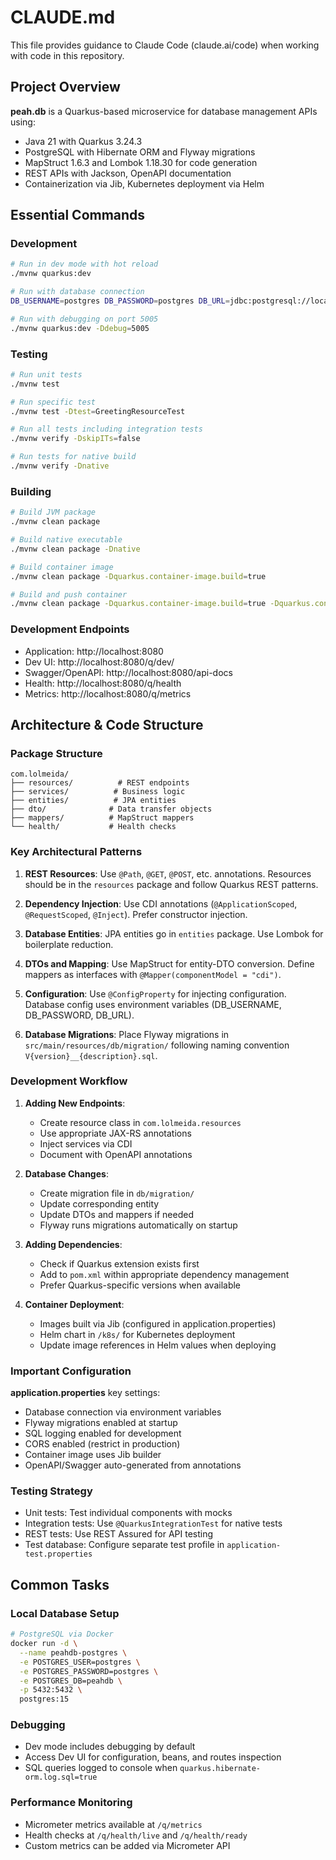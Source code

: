 # CLAUDE.md

This file provides guidance to Claude Code (claude.ai/code) when working with code in this repository.

## Project Overview

**peah.db** is a Quarkus-based microservice for database management APIs using:
- Java 21 with Quarkus 3.24.3
- PostgreSQL with Hibernate ORM and Flyway migrations
- MapStruct 1.6.3 and Lombok 1.18.30 for code generation
- REST APIs with Jackson, OpenAPI documentation
- Containerization via Jib, Kubernetes deployment via Helm

## Essential Commands

### Development
```bash
# Run in dev mode with hot reload
./mvnw quarkus:dev

# Run with database connection
DB_USERNAME=postgres DB_PASSWORD=postgres DB_URL=jdbc:postgresql://localhost:5432/peahdb ./mvnw quarkus:dev

# Run with debugging on port 5005
./mvnw quarkus:dev -Ddebug=5005
```

### Testing
```bash
# Run unit tests
./mvnw test

# Run specific test
./mvnw test -Dtest=GreetingResourceTest

# Run all tests including integration tests
./mvnw verify -DskipITs=false

# Run tests for native build
./mvnw verify -Dnative
```

### Building
```bash
# Build JVM package
./mvnw clean package

# Build native executable
./mvnw clean package -Dnative

# Build container image
./mvnw clean package -Dquarkus.container-image.build=true

# Build and push container
./mvnw clean package -Dquarkus.container-image.build=true -Dquarkus.container-image.push=true
```

### Development Endpoints
- Application: http://localhost:8080
- Dev UI: http://localhost:8080/q/dev/
- Swagger/OpenAPI: http://localhost:8080/api-docs
- Health: http://localhost:8080/q/health
- Metrics: http://localhost:8080/q/metrics

## Architecture & Code Structure

### Package Structure
```
com.lolmeida/
├── resources/          # REST endpoints
├── services/          # Business logic
├── entities/          # JPA entities
├── dto/              # Data transfer objects
├── mappers/          # MapStruct mappers
└── health/           # Health checks
```

### Key Architectural Patterns

1. **REST Resources**: Use `@Path`, `@GET`, `@POST`, etc. annotations. Resources should be in the `resources` package and follow Quarkus REST patterns.

2. **Dependency Injection**: Use CDI annotations (`@ApplicationScoped`, `@RequestScoped`, `@Inject`). Prefer constructor injection.

3. **Database Entities**: JPA entities go in `entities` package. Use Lombok for boilerplate reduction.

4. **DTOs and Mapping**: Use MapStruct for entity-DTO conversion. Define mappers as interfaces with `@Mapper(componentModel = "cdi")`.

5. **Configuration**: Use `@ConfigProperty` for injecting configuration. Database config uses environment variables (DB_USERNAME, DB_PASSWORD, DB_URL).

6. **Database Migrations**: Place Flyway migrations in `src/main/resources/db/migration/` following naming convention `V{version}__{description}.sql`.

### Development Workflow

1. **Adding New Endpoints**:
   - Create resource class in `com.lolmeida.resources`
   - Use appropriate JAX-RS annotations
   - Inject services via CDI
   - Document with OpenAPI annotations

2. **Database Changes**:
   - Create migration file in `db/migration/`
   - Update corresponding entity
   - Update DTOs and mappers if needed
   - Flyway runs migrations automatically on startup

3. **Adding Dependencies**:
   - Check if Quarkus extension exists first
   - Add to `pom.xml` within appropriate dependency management
   - Prefer Quarkus-specific versions when available

4. **Container Deployment**:
   - Images built via Jib (configured in application.properties)
   - Helm chart in `/k8s/` for Kubernetes deployment
   - Update image references in Helm values when deploying

### Important Configuration

**application.properties** key settings:
- Database connection via environment variables
- Flyway migrations enabled at startup
- SQL logging enabled for development
- CORS enabled (restrict in production)
- Container image uses Jib builder
- OpenAPI/Swagger auto-generated from annotations

### Testing Strategy

- Unit tests: Test individual components with mocks
- Integration tests: Use `@QuarkusIntegrationTest` for native tests
- REST tests: Use REST Assured for API testing
- Test database: Configure separate test profile in `application-test.properties`

## Common Tasks

### Local Database Setup
```bash
# PostgreSQL via Docker
docker run -d \
  --name peahdb-postgres \
  -e POSTGRES_USER=postgres \
  -e POSTGRES_PASSWORD=postgres \
  -e POSTGRES_DB=peahdb \
  -p 5432:5432 \
  postgres:15
```

### Debugging
- Dev mode includes debugging by default
- Access Dev UI for configuration, beans, and routes inspection
- SQL queries logged to console when `quarkus.hibernate-orm.log.sql=true`

### Performance Monitoring
- Micrometer metrics available at `/q/metrics`
- Health checks at `/q/health/live` and `/q/health/ready`
- Custom metrics can be added via Micrometer API